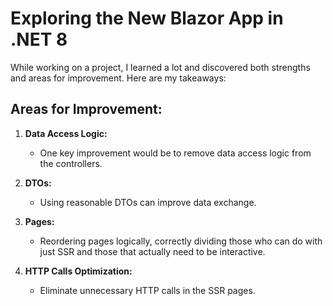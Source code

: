 # Exploring the New Blazor App in .NET 8

While working on a project, I learned a lot and discovered both strengths and areas for improvement. Here are my takeaways:

## Areas for Improvement:

1. **Data Access Logic:** 
   - One key improvement would be to remove data access logic from the controllers.

2. **DTOs:**
   - Using reasonable DTOs can improve data exchange.

3. **Pages:**
   - Reordering pages logically, correctly dividing those who can do with just SSR and those that actually need to be interactive.

4. **HTTP Calls Optimization:**
   - Eliminate unnecessary HTTP calls in the SSR pages.
